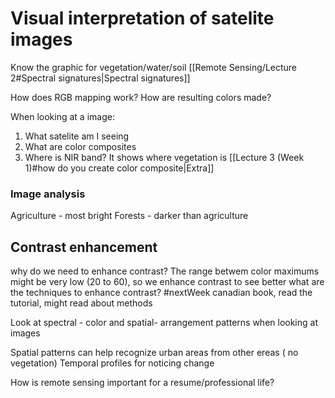 # Visual interpretation of satelite images

Know the graphic for vegetation/water/soil [[Remote Sensing/Lecture 2#Spectral signatures|Spectral signatures]]

How does RGB mapping work? How are resulting colors made?

When looking at a image:
1. What satelite am I seeing
2. What are color composites
3. Where is NIR band? It shows where vegetation is
[[Lecture 3 (Week 1)#how do you create color composite|Extra]]

### Image analysis
Agriculture - most bright
Forests - darker than agriculture

## Contrast enhancement
why do we need to enhance contrast? The range betwem color maximums might be very low (20 to 60), so we enhance contrast to see better
what are the techniques to enhance contrast?
#nextWeek canadian book, read the tutorial, might read about methods


Look at spectral - color and spatial- arrangement patterns when looking at images

Spatial patterns can help recognize urban areas from other ereas ( no vegetation)
Temporal profiles for noticing change

How is remote sensing important for a resume/professional life?







